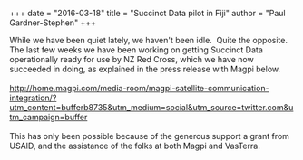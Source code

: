 +++
date = "2016-03-18"
title = "Succinct Data pilot in Fiji"
author = "Paul Gardner-Stephen"
+++

<div class="post-body entry-content" id="post-body-4715554154364703532" itemprop="description articleBody">
While we have been quiet lately, we haven't been idle.  Quite the opposite. The last few weeks we have been working on getting Succinct Data operationally ready for use by NZ Red Cross, which we have now succeeded in doing, as explained in the press release with Magpi below.<br/>
<br/>
<a href="http://home.magpi.com/media-room/magpi-satellite-communication-integration/?utm_content=bufferb8735&amp;utm_medium=social&amp;utm_source=twitter.com&amp;utm_campaign=buffer">http://home.magpi.com/media-room/magpi-satellite-communication-integration/?utm_content=bufferb8735&amp;utm_medium=social&amp;utm_source=twitter.com&amp;utm_campaign=buffer</a><br/>
<br/>
This has only been possible because of the generous support a grant from USAID, and the assistance of the folks at both Magpi and VasTerra.
<div></div>
</div>